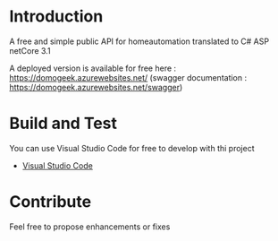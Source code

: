 # Introduction 
A free and simple public API for homeautomation translated to C# ASP netCore 3.1 

A deployed version is available for free here : https://domogeek.azurewebsites.net/ (swagger documentation : https://domogeek.azurewebsites.net/swagger)

# Build and Test
You can use Visual Studio Code for free to develop with thi project
- [Visual Studio Code](https://github.com/Microsoft/vscode)

# Contribute
Feel free to propose enhancements or fixes
